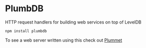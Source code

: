 # PlumbDB

HTTP request handlers for building web services on top of LevelDB

    npm install plumbdb

To see a web server written using this check out [Plummet](https://github.com/maxogden/plummet)